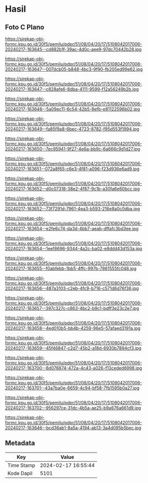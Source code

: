 # Hasil

## Foto C Plano

https://sirekap-obj-formc.kpu.go.id/30f5/pemilu/pdpr/51/08/04/20/17/5108042017006-20240217-163645--cd882b1f-39ac-4d0c-aee9-97dc70442b28.jpg

https://sirekap-obj-formc.kpu.go.id/30f5/pemilu/pdpr/51/08/04/20/17/5108042017006-20240217-163647--007dcb05-b848-4bc3-9f90-fb205ed99e62.jpg

https://sirekap-obj-formc.kpu.go.id/30f5/pemilu/pdpr/51/08/04/20/17/5108042017006-20240217-163647--c828afe6-8dba-4111-9599-f12a56249b2b.jpg

https://sirekap-obj-formc.kpu.go.id/30f5/pemilu/pdpr/51/08/04/20/17/5108042017006-20240217-163648--5a09ec11-6c54-42b5-8efb-e81122596b02.jpg

https://sirekap-obj-formc.kpu.go.id/30f5/pemilu/pdpr/51/08/04/20/17/5108042017006-20240217-163649--fa85f9a8-6bec-4723-8782-f95d553f1994.jpg

https://sirekap-obj-formc.kpu.go.id/30f5/pemilu/pdpr/51/08/04/20/17/5108042017006-20240217-163650--7ec95941-9f27-4e6a-bb9c-6a666c9d1d27.jpg

https://sirekap-obj-formc.kpu.go.id/30f5/pemilu/pdpr/51/08/04/20/17/5108042017006-20240217-163651--072a8f65-c6e3-4f81-a096-f23d936e6ad9.jpg

https://sirekap-obj-formc.kpu.go.id/30f5/pemilu/pdpr/51/08/04/20/17/5108042017006-20240217-163652--d0c07318-38e2-4f87-9c1b-a30fa6e60bcc.jpg

https://sirekap-obj-formc.kpu.go.id/30f5/pemilu/pdpr/51/08/04/20/17/5108042017006-20240217-163652--73f7291d-7961-4ea3-b593-216e8a0c0dba.jpg

https://sirekap-obj-formc.kpu.go.id/30f5/pemilu/pdpr/51/08/04/20/17/5108042017006-20240217-163654--e2fe6c74-da3d-4bb7-aeab-dffafc3bd3ee.jpg

https://sirekap-obj-formc.kpu.go.id/30f5/pemilu/pdpr/51/08/04/20/17/5108042017006-20240217-163654--1eef8696-9344-4a2c-ba02-e8ddd43d153a.jpg

https://sirekap-obj-formc.kpu.go.id/30f5/pemilu/pdpr/51/08/04/20/17/5108042017006-20240217-163655--f0abfebb-1bb5-4ffc-997b-7861555fc048.jpg

https://sirekap-obj-formc.kpu.go.id/30f5/pemilu/pdpr/51/08/04/20/17/5108042017006-20240217-163656--487a3103-c2eb-4fc9-b716-c571d6d76f36.jpg

https://sirekap-obj-formc.kpu.go.id/30f5/pemilu/pdpr/51/08/04/20/17/5108042017006-20240217-163657--397c327c-c863-4bc2-b9c1-bdff3e23c2e7.jpg

https://sirekap-obj-formc.kpu.go.id/30f5/pemilu/pdpr/51/08/04/20/17/5108042017006-20240217-163658--4ed010b5-bb4b-4259-96e5-57afaed3191a.jpg

https://sirekap-obj-formc.kpu.go.id/30f5/pemilu/pdpr/51/08/04/20/17/5108042017006-20240217-163659--45f46847-c2d7-45b2-a18d-6930b7894cf3.jpg

https://sirekap-obj-formc.kpu.go.id/30f5/pemilu/pdpr/51/08/04/20/17/5108042017006-20240217-163700--8d076874-472a-4c43-a026-f13ceded6998.jpg

https://sirekap-obj-formc.kpu.go.id/30f5/pemilu/pdpr/51/08/04/20/17/5108042017006-20240217-163701--43a7ba0e-6659-4c94-bf58-7fb1595b0a27.jpg

https://sirekap-obj-formc.kpu.go.id/30f5/pemilu/pdpr/51/08/04/20/17/5108042017006-20240217-163702--956297ce-31dc-4b5a-ae25-b9a676a661d9.jpg

https://sirekap-obj-formc.kpu.go.id/30f5/pemilu/pdpr/51/08/04/20/17/5108042017006-20240217-163646--bcd36ab1-8a5a-4194-ab13-3a4d095b5bec.jpg


## Metadata

| Key        | Value               |
| ---------- | ------------------- |
| Time Stamp | 2024-02-17 16:55:44 |
| Kode Dapil | 5101                |




